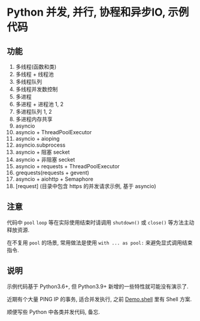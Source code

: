 # Python 并发, 并行, 协程和异步IO, 示例代码

## 功能

1. 多线程(函数和类)
2. 多线程 + 线程池
3. 多线程队列
4. 多线程并发数控制
5. 多进程
6. 多进程 + 进程池 1, 2
7. 多进程队列 1, 2
8. 多进程内存共享
9. asyncio
10. asyncio + ThreadPoolExecutor
11. asyncio + aioping
12. asyncio.subprocess
13. asyncio + 阻塞 secket
14. asyncio + 非阻塞 secket
15. asyncio + requests + ThreadPoolExecutor
16. grequests(requests + gevent)
17. asyncio + aiohttp + Semaphore
18. [request] (目录中包含 https 的并发请求示例, 基于 asyncio)

## 注意

代码中 `pool` `loop` 等在实际使用结束时请调用 `shutdown()` 或 `close()` 等方法主动释放资源. 

在不复用 `pool` 的场景, 常用做法是使用 `with ... as pool:` 来避免显式调用结束指令.

## 说明

示例代码基于 Python3.6+, 但 Python3.9+ 新增的一些特性就可能没有演示了.

近期有个大量 PING IP 的事务, 适合并发执行, 之前 [Demo.shell](https://github.com/fufuok/Demo.shell) 里有 Shell 方案.

顺便写些 Python 中各类并发代码, 备忘.
